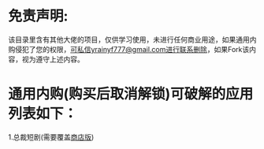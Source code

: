 # 免责声明:
该目录里含有其他大佬的项目，仅供学习使用，未进行任何商业用途，如果通用内购侵犯了您的权限，可私信yrainyf777@gmail.com进行联系删除，如果Fork该内容，视为遵守上述内容。
# 通用内购(购买后取消解锁)可破解的应用列表如下：
1.总裁短剧(需要覆盖[商店版](https://apps.apple.com/app/id6523420381))
